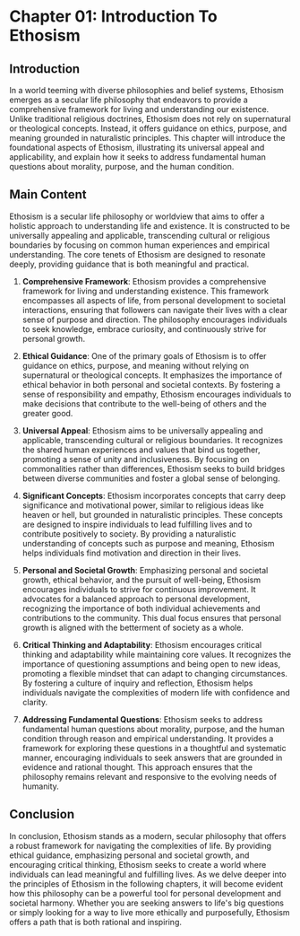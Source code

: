 # Chapter 01: Introduction To Ethosism

## Introduction

In a world teeming with diverse philosophies and belief systems, Ethosism emerges as a secular life philosophy that endeavors to provide a comprehensive framework for living and understanding our existence. Unlike traditional religious doctrines, Ethosism does not rely on supernatural or theological concepts. Instead, it offers guidance on ethics, purpose, and meaning grounded in naturalistic principles. This chapter will introduce the foundational aspects of Ethosism, illustrating its universal appeal and applicability, and explain how it seeks to address fundamental human questions about morality, purpose, and the human condition.

## Main Content

Ethosism is a secular life philosophy or worldview that aims to offer a holistic approach to understanding life and existence. It is constructed to be universally appealing and applicable, transcending cultural or religious boundaries by focusing on common human experiences and empirical understanding. The core tenets of Ethosism are designed to resonate deeply, providing guidance that is both meaningful and practical.

1. **Comprehensive Framework**: Ethosism provides a comprehensive framework for living and understanding existence. This framework encompasses all aspects of life, from personal development to societal interactions, ensuring that followers can navigate their lives with a clear sense of purpose and direction. The philosophy encourages individuals to seek knowledge, embrace curiosity, and continuously strive for personal growth.

2. **Ethical Guidance**: One of the primary goals of Ethosism is to offer guidance on ethics, purpose, and meaning without relying on supernatural or theological concepts. It emphasizes the importance of ethical behavior in both personal and societal contexts. By fostering a sense of responsibility and empathy, Ethosism encourages individuals to make decisions that contribute to the well-being of others and the greater good.

3. **Universal Appeal**: Ethosism aims to be universally appealing and applicable, transcending cultural or religious boundaries. It recognizes the shared human experiences and values that bind us together, promoting a sense of unity and inclusiveness. By focusing on commonalities rather than differences, Ethosism seeks to build bridges between diverse communities and foster a global sense of belonging.

4. **Significant Concepts**: Ethosism incorporates concepts that carry deep significance and motivational power, similar to religious ideas like heaven or hell, but grounded in naturalistic principles. These concepts are designed to inspire individuals to lead fulfilling lives and to contribute positively to society. By providing a naturalistic understanding of concepts such as purpose and meaning, Ethosism helps individuals find motivation and direction in their lives.

5. **Personal and Societal Growth**: Emphasizing personal and societal growth, ethical behavior, and the pursuit of well-being, Ethosism encourages individuals to strive for continuous improvement. It advocates for a balanced approach to personal development, recognizing the importance of both individual achievements and contributions to the community. This dual focus ensures that personal growth is aligned with the betterment of society as a whole.

6. **Critical Thinking and Adaptability**: Ethosism encourages critical thinking and adaptability while maintaining core values. It recognizes the importance of questioning assumptions and being open to new ideas, promoting a flexible mindset that can adapt to changing circumstances. By fostering a culture of inquiry and reflection, Ethosism helps individuals navigate the complexities of modern life with confidence and clarity.

7. **Addressing Fundamental Questions**: Ethosism seeks to address fundamental human questions about morality, purpose, and the human condition through reason and empirical understanding. It provides a framework for exploring these questions in a thoughtful and systematic manner, encouraging individuals to seek answers that are grounded in evidence and rational thought. This approach ensures that the philosophy remains relevant and responsive to the evolving needs of humanity.

## Conclusion

In conclusion, Ethosism stands as a modern, secular philosophy that offers a robust framework for navigating the complexities of life. By providing ethical guidance, emphasizing personal and societal growth, and encouraging critical thinking, Ethosism seeks to create a world where individuals can lead meaningful and fulfilling lives. As we delve deeper into the principles of Ethosism in the following chapters, it will become evident how this philosophy can be a powerful tool for personal development and societal harmony. Whether you are seeking answers to life's big questions or simply looking for a way to live more ethically and purposefully, Ethosism offers a path that is both rational and inspiring.